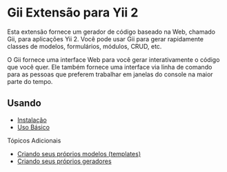 Gii Extensão para Yii 2
========================

Esta extensão fornece um gerador de código baseado na Web, chamado Gii, para aplicações Yii 2.
Você pode usar Gii para gerar rapidamente classes de modelos, formulários, módulos, CRUD, etc.

O Gii fornece uma interface Web para você gerar interativamente o código que você quer. Ele também fornece uma
interface via linha de comando para as pessoas que preferem trabalhar em janelas do console na maior parte do tempo.

Usando
---------------

* [Instalação](installation.md)
* [Uso Básico](basic-usage.md)

Tópicos Adicionais
* [Criando seus próprios modelos (templates)](topics-creating-your-own-templates.md)
* [Criando seus próprios geradores](topics-creating-your-own-generators.md)
